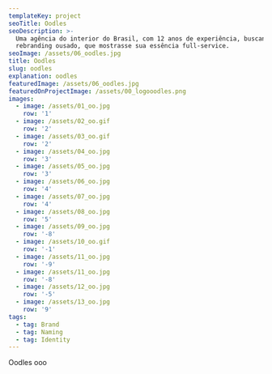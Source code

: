 ```yaml
---
templateKey: project
seoTitle: Oodles
seoDescription: >-
  Uma agência do interior do Brasil, com 12 anos de experiência, buscando um
  rebranding ousado, que mostrasse sua essência full-service.
seoImage: /assets/06_oodles.jpg
title: Oodles
slug: oodles
explanation: oodles
featuredImage: /assets/06_oodles.jpg
featuredOnProjectImage: /assets/00_logooodles.png
images:
  - image: /assets/01_oo.jpg
    row: '1'
  - image: /assets/02_oo.gif
    row: '2'
  - image: /assets/03_oo.gif
    row: '2'
  - image: /assets/04_oo.jpg
    row: '3'
  - image: /assets/05_oo.jpg
    row: '3'
  - image: /assets/06_oo.jpg
    row: '4'
  - image: /assets/07_oo.jpg
    row: '4'
  - image: /assets/08_oo.jpg
    row: '5'
  - image: /assets/09_oo.jpg
    row: '-8'
  - image: /assets/10_oo.gif
    row: '-1'
  - image: /assets/11_oo.jpg
    row: '-9'
  - image: /assets/11_oo.jpg
    row: '-8'
  - image: /assets/12_oo.jpg
    row: '-5'
  - image: /assets/13_oo.jpg
    row: '9'
tags:
  - tag: Brand
  - tag: Naming
  - tag: Identity
---
```

Oodles ooo

